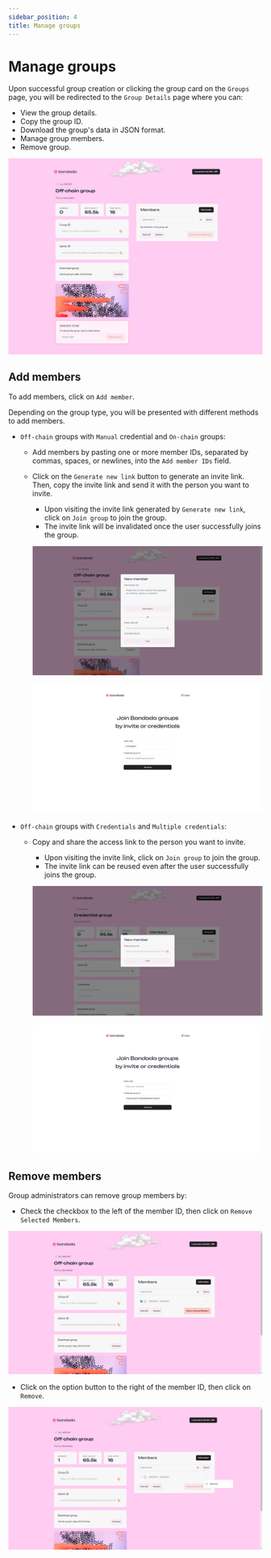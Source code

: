```yaml
---
sidebar_position: 4
title: Manage groups
---
```


# Manage groups

Upon successful group creation or clicking the group card on the `Groups` page, you will be redirected to the `Group Details` page where you can:
- View the group details.
- Copy the group ID.
- Download the group's data in JSON format.
- Manage group members.
- Remove group.

![Group details](../../../static/img/tutorial/group.png)

## Add members

To add members, click on `Add member`.

Depending on the group type, you will be presented with different methods to add members.
- `Off-chain` groups with `Manual` credential and `On-chain` groups:
    - Add members by pasting one or more member IDs, separated by commas, spaces, or newlines, into the `Add member IDs` field.
    - Click on the `Generate new link` button to generate an invite link. Then, copy the invite link and send it with the person you want to invite.
        - Upon visiting the invite link generated by `Generate new link`, click on `Join group` to join the group.
        - The invite link will be invalidated once the user successfully joins the group.

        ![Add members manually step 1](../../../static/img/tutorial/addmember-manual-1.png)
        
        ![Add members manually step 2](../../../static/img/tutorial/addmember-manual-2.png)

- `Off-chain` groups with `Credentials` and `Multiple credentials`:
    - Copy and share the access link to the person you want to invite.        
        - Upon visiting the invite link, click on `Join group` to join the group.
        - The invite link can be reused even after the user successfully joins the group.
        
        ![Add members by credentials step 1](../../../static/img/tutorial/addmember-credentials-1.png)
        
        ![Add members by credentials step 2](../../../static/img/tutorial/addmember-credentials-2.png)

## Remove members

Group administrators can remove group members by:
- Check the checkbox to the left of the member ID, then click on `Remove Selected Members`.

![Remove members using checkbox](../../../static/img/tutorial/deletemember-checkbox.png)

- Click on the option button to the right of the member ID, then click on `Remove`.            

![Remove members using option](../../../static/img/tutorial/deletemember-option.png)
